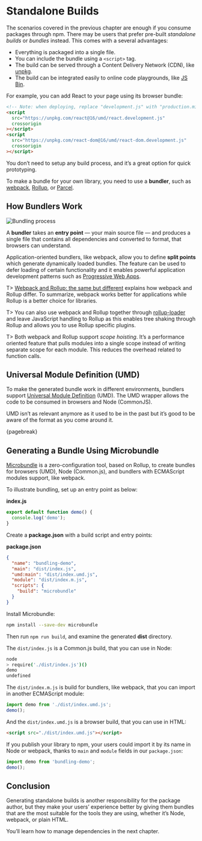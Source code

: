 # Standalone Builds

The scenarios covered in the previous chapter are enough if you consume packages through npm. There may be users that prefer pre-built _standalone builds_ or _bundles_ instead. This comes with a several advantages:

- Everything is packaged into a single file.
- You can include the bundle using a `<script>` tag.
- The build can be served through a Content Delivery Network (CDN), like [unpkg](https://unpkg.com/#/).
- The build can be integrated easily to online code playgrounds, like [JS Bin](http://jsbin.com/).

For example, you can add React to your page using its browser bundle:

```html
<!-- Note: when deploying, replace "development.js" with "production.min.js". -->
<script
  src="https://unpkg.com/react@16/umd/react.development.js"
  crossorigin
></script>
<script
  src="https://unpkg.com/react-dom@16/umd/react-dom.development.js"
  crossorigin
></script>
```

You don’t need to setup any build process, and it’s a great option for quick prototyping.

To make a bundle for your own library, you need to use a **bundler**, such as [webpack](https://webpack.js.org/), [Rollup](https://rollupjs.org/), or [Parcel](https://parceljs.org/).

## How Bundlers Work

![Bundling process](images/bundler.png)

A **bundler** takes an **entry point** — your main source file — and produces a single file that contains all dependencies and converted to format, that browsers can understand.

Application-oriented bundlers, like webpack, allow you to define **split points** which generate dynamically loaded bundles. The feature can be used to defer loading of certain functionality and it enables powerful application development patterns such as [Progressive Web Apps](https://developers.google.com/web/progressive-web-apps/).

T> [Webpack and Rollup: the same but different](https://medium.com/webpack/webpack-and-rollup-the-same-but-different-a41ad427058c) explains how webpack and Rollup differ. To summarize, webpack works better for applications while Rollup is a better choice for libraries.

T> You can also use webpack and Rollup together through [rollup-loader](https://www.npmjs.com/package/rollup-loader) and leave JavaScript handling to Rollup as this enables tree shaking through Rollup and allows you to use Rollup specific plugins.

T> Both webpack and Rollup support _scope hoisting_. It’s a performance oriented feature that pulls modules into a single scope instead of writing separate scope for each module. This reduces the overhead related to function calls.

## Universal Module Definition (UMD)

To make the generated bundle work in different environments, bundlers support [Universal Module Definition](https://github.com/umdjs/umd) (UMD). The UMD wrapper allows the code to be consumed in browsers and Node (CommonJS).

UMD isn’t as relevant anymore as it used to be in the past but it’s good to be aware of the format as you come around it.

{pagebreak}

## Generating a Bundle Using Microbundle

[Microbundle](https://github.com/developit/microbundle) is a zero-configuration tool, based on Rollup, to create bundles for browsers (UMD), Node (Common.js), and bundlers with ECMAScript modules support, like webpack.

To illustrate bundling, set up an entry point as below:

**index.js**

```javascript
export default function demo() {
  console.log('demo');
}
```

Create a **package.json** with a build script and entry points:

**package.json**

```json
{
  "name": "bundling-demo",
  "main": "dist/index.js",
  "umd:main": "dist/index.umd.js",
  "module": "dist/index.m.js",
  "scripts": {
    "build": "microbundle"
  }
}
```

Install Microbundle:

```bash
npm install --save-dev microbundle
```

Then run `npm run build`, and examine the generated **dist** directory.

The `dist/index.js` is a Common.js build, that you can use in Node:

```bash
node
> require('./dist/index.js')()
demo
undefined
```

The `dist/index.m.js` is build for bundlers, like webpack, that you can import in another ECMAScript module:

```js
import demo from './dist/index.umd.js';
demo();
```

And the `dist/index.umd.js` is a browser build, that you can use in HTML:

```html
<script src="./dist/index.umd.js"></script>
```

If you publish your library to npm, your users could import it by its name in Node or webpack, thanks to `main` and `module` fields in our `package.json`:

```js
import demo from 'bundling-demo';
demo();
```

## Conclusion

Generating standalone builds is another responsibility for the package author, but they make your users’ experience better by giving them bundles that are the most suitable for the tools they are using, whether it’s Node, webpack, or plain HTML.

You’ll learn how to manage dependencies in the next chapter.
